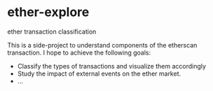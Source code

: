 # ether-explore
ether transaction classification

This is a side-project to understand components of the etherscan transaction. I hope to achieve the following goals:
* Classify the types of transactions and visualize them accordingly
* Study the impact of external events on the ether market.
* ...
